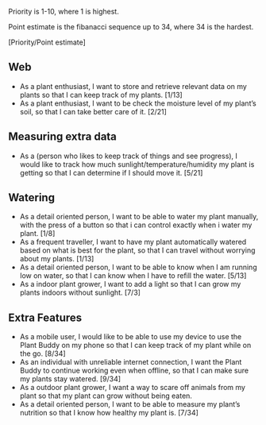 Priority is 1-10, where 1 is highest.

Point estimate is the fibanacci sequence up to 34, where 34 is the hardest.

[Priority/Point estimate]

## Web
- As a plant enthusiast, I want to store and retrieve relevant data on my plants so that I can keep track of my plants. [1/13]
- As a plant enthusiast, I want to be check the moisture level of my plant’s soil, so that I can take better care of it. [2/21]

## Measuring extra data
- As a (person who likes to keep track of things and see progress), I would like to track how much sunlight/temperature/humidity my plant is getting so that I can determine if I should move it. [5/21]

## Watering
- As a detail oriented person, I want to be able to water my plant manually, with the press of a button so that i can control exactly when i water my plant. [1/8]
- As a frequent traveller, I want to have my plant automatically watered based on what is best for the plant, so that I can travel without worrying about my plants. [1/13]
- As a detail oriented person, I want to be able to know when I am running low on water, so that I can know when I have to refill the water. [5/13]
- As a indoor plant grower, I want to add a light so that I can grow my plants indoors without sunlight. [7/3]
	

## Extra Features
- As a mobile user, I would like to be able to use my device to use the Plant Buddy on my phone so that I can keep track of my plant while on the go. [8/34]
- As an individual with unreliable internet connection, I want the Plant Buddy to continue working even when offline, so that I can make sure my plants stay watered. [9/34]
- As a outdoor plant grower, I want a way to scare off animals from my plant so that my plant can grow without being eaten.
- As a detail oriented person, I want to be able to measure my plant’s nutrition so that I know how healthy my plant is. [7/34]
